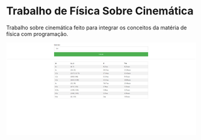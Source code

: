 # Trabalho de Física Sobre Cinemática

Trabalho sobre cinemática feito para integrar os conceitos da matéria de física com programação.

<img src="./README_png.PNG"/>

